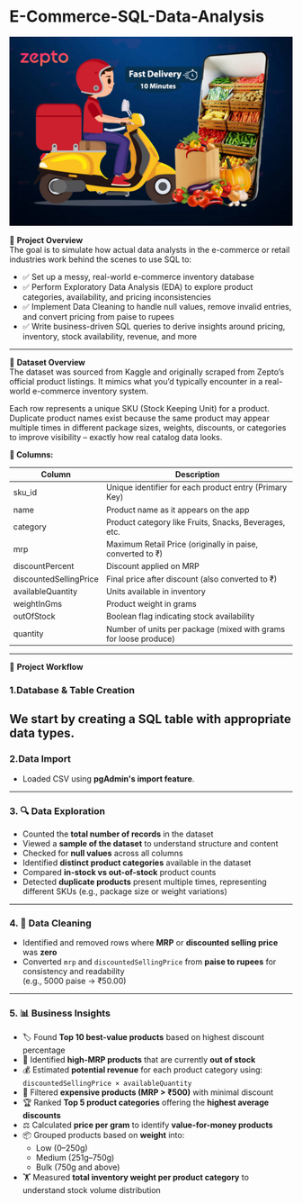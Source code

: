 # E-Commerce-SQL-Data-Analysis
![Banner](https://raw.githubusercontent.com/Prachibansal11/Zepto-SQL-Data-Analysis/a1de34c22ade16aaf7ea1d304ed9422990a2ff24/zepto-banner.jpg)

📌 **Project Overview**  
The goal is to simulate how actual data analysts in the e-commerce or retail industries work behind the scenes to use SQL to:

- ✅ Set up a messy, real-world e-commerce inventory database  
- ✅ Perform Exploratory Data Analysis (EDA) to explore product categories, availability, and pricing inconsistencies  
- ✅ Implement Data Cleaning to handle null values, remove invalid entries, and convert pricing from paise to rupees  
- ✅ Write business-driven SQL queries to derive insights around pricing, inventory, stock availability, revenue, and more  

---

📁 **Dataset Overview**  
The dataset was sourced from Kaggle and originally scraped from Zepto’s official product listings. It mimics what you’d typically encounter in a real-world e-commerce inventory system.

Each row represents a unique SKU (Stock Keeping Unit) for a product. Duplicate product names exist because the same product may appear multiple times in different package sizes, weights, discounts, or categories to improve visibility – exactly how real catalog data looks.

**🧾 Columns:**

| Column               | Description                                                 |
|----------------------|-------------------------------------------------------------|
| sku_id               | Unique identifier for each product entry (Primary Key)      |
| name                 | Product name as it appears on the app                        |
| category             | Product category like Fruits, Snacks, Beverages, etc.       |
| mrp                  | Maximum Retail Price (originally in paise, converted to ₹)  |
| discountPercent      | Discount applied on MRP                                      |
| discountedSellingPrice| Final price after discount (also converted to ₹)            |
| availableQuantity    | Units available in inventory                                 |
| weightInGms          | Product weight in grams                                      |
| outOfStock           | Boolean flag indicating stock availability                   |
| quantity             | Number of units per package (mixed with grams for loose produce) |

---

🔧 **Project Workflow**
### 1.Database & Table Creation  
We start by creating a SQL table with appropriate data types.
---

### 2.Data Import
- Loaded CSV using **pgAdmin's import feature**.  
---

### 3. 🔍 Data Exploration  
- Counted the **total number of records** in the dataset  
- Viewed a **sample of the dataset** to understand structure and content  
- Checked for **null values** across all columns  
- Identified **distinct product categories** available in the dataset  
- Compared **in-stock vs out-of-stock** product counts  
- Detected **duplicate products** present multiple times, representing different SKUs (e.g., package size or weight variations)

---

### 4. 🧹 Data Cleaning  
- Identified and removed rows where **MRP** or **discounted selling price** was **zero**  
- Converted `mrp` and `discountedSellingPrice` from **paise to rupees** for consistency and readability  
  (e.g., 5000 paise → ₹50.00)

---

### 5. 📊 Business Insights  
- 🏷️ Found **Top 10 best-value products** based on highest discount percentage  
- 🚫 Identified **high-MRP products** that are currently **out of stock**  
- 💰 Estimated **potential revenue** for each product category using:  
  `discountedSellingPrice × availableQuantity`  
- 🧃 Filtered **expensive products (MRP > ₹500)** with minimal discount  
- 🏆 Ranked **Top 5 product categories** offering the **highest average discounts**  
- ⚖️ Calculated **price per gram** to identify **value-for-money products**  
- 📦 Grouped products based on **weight** into:  
  - Low (0–250g)  
  - Medium (251g–750g)  
  - Bulk (750g and above)  
- 🏋️ Measured **total inventory weight per product category** to understand stock volume distribution

